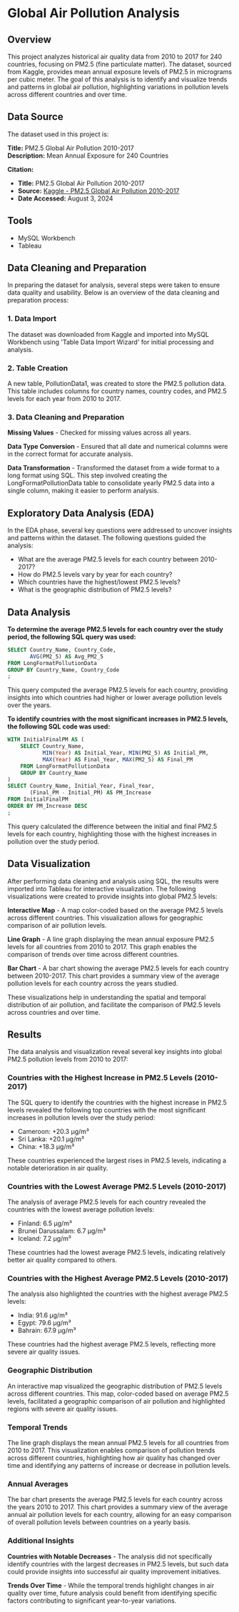 # Global Air Pollution Analysis

## Overview

This project analyzes historical air quality data from 2010 to 2017 for 240 countries, focusing on PM2.5 (fine particulate matter). The dataset, sourced from Kaggle, provides mean annual exposure levels of PM2.5 in micrograms per cubic meter. The goal of this analysis is to identify and visualize trends and patterns in global air pollution, highlighting variations in pollution levels across different countries and over time.

## Data Source

The dataset used in this project is:

**Title:** PM2.5 Global Air Pollution 2010-2017  
**Description:** Mean Annual Exposure for 240 Countries

**Citation:**

- **Title:** PM2.5 Global Air Pollution 2010-2017
- **Source:** [Kaggle - PM2.5 Global Air Pollution 2010-2017](https://www.kaggle.com/datasets/sanaulla2/pm25-global-air-pollution-20102017)
- **Date Accessed:** August 3, 2024
  
## Tools

- MySQL Workbench
- Tableau

## Data Cleaning and Preparation
In preparing the dataset for analysis, several steps were taken to ensure data quality and usability. Below is an overview of the data cleaning and preparation process:

### 1. Data Import

The dataset was downloaded from Kaggle and imported into MySQL Workbench using 'Table Data Import Wizard' for initial processing and analysis.

### 2. Table Creation

A new table, PollutionData1, was created to store the PM2.5 pollution data. This table includes columns for country names, country codes, and PM2.5 levels for each year from 2010 to 2017.

### 3. Data Cleaning and Preparation

**Missing Values** - Checked for missing values across all years.

**Data Type Conversion** - Ensured that all date and numerical columns were in the correct format for accurate analysis.

**Data Transformation** - Transformed the dataset from a wide format to a long format using SQL. This step involved creating the LongFormatPollutionData table to consolidate yearly PM2.5 data into a single column, making it easier to perform analysis.

## Exploratory Data Analysis (EDA)
In the EDA phase, several key questions were addressed to uncover insights and patterns within the dataset. The following questions guided the analysis:

- What are the average PM2.5 levels for each country between 2010-2017?
- How do PM2.5 levels vary by year for each country?
- Which countries have the highest/lowest PM2.5 levels?
- What is the geographic distribution of PM2.5 levels?

## Data Analysis

**To determine the average PM2.5 levels for each country over the study period, the following SQL query was used:**

```SQL
SELECT Country_Name, Country_Code,
       AVG(PM2_5) AS Avg_PM2_5
FROM LongFormatPollutionData
GROUP BY Country_Name, Country_Code
;
```

This query computed the average PM2.5 levels for each country, providing insights into which countries had higher or lower average pollution levels over the years.

**To identify countries with the most significant increases in PM2.5 levels, the following SQL code was used:**

```SQL
WITH InitialFinalPM AS (
    SELECT Country_Name, 
           MIN(Year) AS Initial_Year, MIN(PM2_5) AS Initial_PM,
           MAX(Year) AS Final_Year, MAX(PM2_5) AS Final_PM
    FROM LongFormatPollutionData
    GROUP BY Country_Name
)
SELECT Country_Name, Initial_Year, Final_Year, 
       (Final_PM - Initial_PM) AS PM_Increase
FROM InitialFinalPM
ORDER BY PM_Increase DESC
;
```
This query calculated the difference between the initial and final PM2.5 levels for each country, highlighting those with the highest increases in pollution over the study period.

## Data Visualization
After performing data cleaning and analysis using SQL, the results were imported into Tableau for interactive visualization. The following visualizations were created to provide insights into global PM2.5 levels:

**Interactive Map** - A map color-coded based on the average PM2.5 levels across different countries. This visualization allows for geographic comparison of air pollution levels.

**Line Graph** - A line graph displaying the mean annual exposure PM2.5 levels for all countries from 2010 to 2017. This graph enables the comparison of trends over time across different countries.

**Bar Chart** - A bar chart showing the average PM2.5 levels for each country between 2010-2017. This chart provides a summary view of the average pollution levels for each country across the years studied.

These visualizations help in understanding the spatial and temporal distribution of air pollution, and facilitate the comparison of PM2.5 levels across countries and over time.

## Results
The data analysis and visualization reveal several key insights into global PM2.5 pollution levels from 2010 to 2017:

### Countries with the Highest Increase in PM2.5 Levels (2010-2017)

The SQL query to identify the countries with the highest increase in PM2.5 levels revealed the following top countries with the most significant increases in pollution levels over the study period:

- Cameroon: +20.3 µg/m³
- Sri Lanka: +20.1 µg/m³
- China: +18.3 µg/m³
  
These countries experienced the largest rises in PM2.5 levels, indicating a notable deterioration in air quality.

### Countries with the Lowest Average PM2.5 Levels (2010-2017)

The analysis of average PM2.5 levels for each country revealed the countries with the lowest average pollution levels:

- Finland: 6.5 µg/m³
- Brunei Darussalam: 6.7 µg/m³
- Iceland: 7.2 µg/m³

These countries had the lowest average PM2.5 levels, indicating relatively better air quality compared to others.

### Countries with the Highest Average PM2.5 Levels (2010-2017)

The analysis also highlighted the countries with the highest average PM2.5 levels:

- India: 91.6 µg/m³
- Egypt: 79.6 µg/m³
- Bahrain: 67.9 µg/m³
  
These countries had the highest average PM2.5 levels, reflecting more severe air quality issues.

### Geographic Distribution

An interactive map visualized the geographic distribution of PM2.5 levels across different countries. This map, color-coded based on average PM2.5 levels, facilitated a geographic comparison of air pollution and highlighted regions with severe air quality issues.

### Temporal Trends

The line graph displays the mean annual PM2.5 levels for all countries from 2010 to 2017. This visualization enables comparison of pollution trends across different countries, highlighting how air quality has changed over time and identifying any patterns of increase or decrease in pollution levels.

### Annual Averages

The bar chart presents the average PM2.5 levels for each country across the years 2010 to 2017. This chart provides a summary view of the average annual air pollution levels for each country, allowing for an easy comparison of overall pollution levels between countries on a yearly basis.

### Additional Insights

**Countries with Notable Decreases** - The analysis did not specifically identify countries with the largest decreases in PM2.5 levels, but such data could provide insights into successful air quality improvement initiatives.

**Trends Over Time** - While the temporal trends highlight changes in air quality over time, future analysis could benefit from identifying specific factors contributing to significant year-to-year variations.
